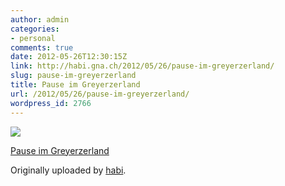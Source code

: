 ```yaml
---
author: admin
categories:
- personal
comments: true
date: 2012-05-26T12:30:15Z
link: http://habi.gna.ch/2012/05/26/pause-im-greyerzerland/
slug: pause-im-greyerzerland
title: Pause im Greyerzerland
url: /2012/05/26/pause-im-greyerzerland/
wordpress_id: 2766
---
```


[![](http://farm8.staticflickr.com/7217/7272898878_e813fbc7b5_m.jpg)](http://www.flickr.com/photos/habi/7272898878/)
   

 
  [Pause im Greyerzerland](http://www.flickr.com/photos/habi/7272898878/)
    

  Originally uploaded by [habi](http://www.flickr.com/photos/habi/).
 




  


